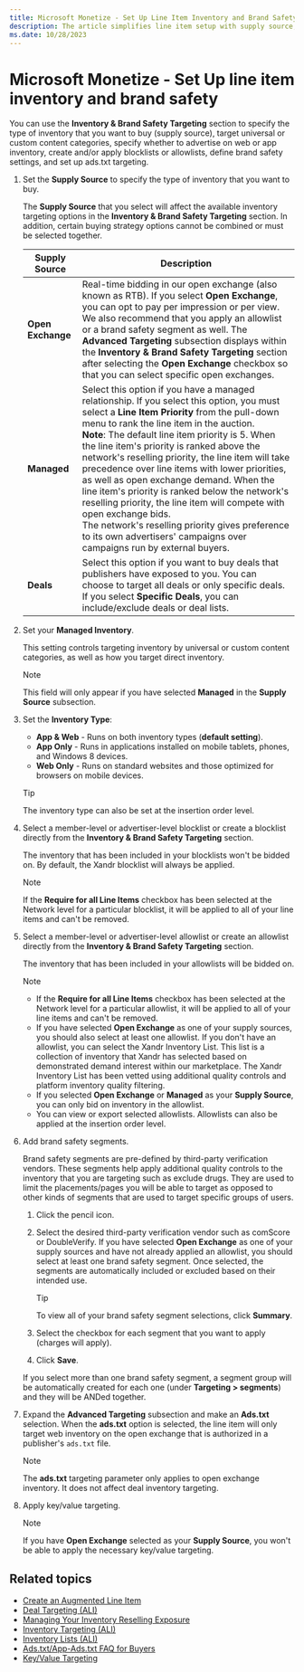 ```yaml
---
title: Microsoft Monetize - Set Up Line Item Inventory and Brand Safety
description: The article simplifies line item setup with supply source, content categories, inventory preferences, block/allowlists, brand safety, and ads.txt.
ms.date: 10/28/2023
---
```


# Microsoft Monetize - Set Up line item inventory and brand safety

You can use the **Inventory & Brand Safety Targeting** section to specify the type of inventory that you want to buy (supply source), target universal or custom content categories, specify whether to advertise on web or app inventory, create and/or apply blocklists or allowlists, define brand safety settings, and set up ads.txt targeting.

1. Set the **Supply Source** to specify the type of inventory that you want to buy.

    The **Supply Source** that you select will affect the available inventory targeting options in the **Inventory & Brand Safety Targeting** section. In addition, certain buying strategy options cannot be combined or must be selected together.

   | Supply Source | Description |
   |---|---|
   | **Open Exchange** | Real-time bidding in our open exchange (also known as RTB). If you select **Open Exchange**, you can opt to pay per impression or per view. We also recommend that you apply an allowlist or a brand safety segment as well. The **Advanced Targeting** subsection displays within the **Inventory & Brand Safety Targeting** section after selecting the **Open Exchange** checkbox so that you can select specific open exchanges. |
   | **Managed** | Select this option if you have a managed relationship. If you select this option, you must select a **Line Item Priority** from the pull-down menu to rank the line item in the auction.<br>**Note**: The default line item priority is 5. When the line item's priority is ranked above the network's reselling priority, the line item will take precedence over line items with lower priorities, as well as open exchange demand. When the line item's priority is ranked below the network's reselling priority, the line item will compete with open exchange bids.<br>The network's reselling priority gives preference to its own advertisers' campaigns over campaigns run by external buyers. |
   | **Deals** | Select this option if you want to buy deals that publishers have exposed to you. You can choose to target all deals or only specific deals. If you select **Specific Deals**, you can include/exclude deals or deal lists. |

1. Set your **Managed Inventory**.

    This setting controls targeting inventory by universal or custom content categories, as well as how you target direct inventory.

    > [!NOTE]
    > This field will only appear if you have selected **Managed** in the **Supply Source** subsection.

1. Set the **Inventory Type**:
    - **App & Web** - Runs on both inventory types (**default setting**).
    - **App Only** - Runs in applications installed on mobile tablets, phones, and Windows 8 devices.
    - **Web Only** - Runs on standard websites and those optimized for browsers on mobile devices.

    > [!TIP]
    > The inventory type can also be set at the insertion order level.

1. Select a member-level or advertiser-level blocklist or create a blocklist directly from the **Inventory & Brand Safety Targeting** section.

    The inventory that has been included in your blocklists won't be bidded on. By default, the Xandr blocklist will always be applied.
  
    > [!NOTE]
    > If the **Require for all Line Items** checkbox has been selected at the Network level for a particular blocklist, it will be applied to all of your line items and can't be removed.

1. Select a member-level or advertiser-level allowlist or create an allowlist directly from the **Inventory & Brand Safety Targeting** section.

    The inventory that has been included in your allowlists will be bidded on.

   > [!NOTE]
   >
   > - If the **Require for all Line Items** checkbox has been selected at the Network level for a particular allowlist, it will be applied to all of your line items and can't be removed.
   > - If you have selected **Open Exchange** as one of your supply sources, you should also select at least one allowlist. If you don't have an allowlist, you can select the Xandr Inventory List. This list is a collection of inventory that Xandr has selected based on demonstrated demand interest within our marketplace. The Xandr Inventory List has been vetted using additional quality controls and platform inventory quality filtering.
   > - If you selected **Open Exchange** or **Managed** as your **Supply Source**, you can only bid on inventory in the allowlist.
   > - You can view or export selected allowlists. Allowlists can also be applied at the insertion order level.

1. Add brand safety segments.

    Brand safety segments are pre-defined by third-party verification vendors. These segments help apply additional quality controls to the inventory that you are targeting such as exclude drugs. They are used to limit the placements/pages you will be able to target as opposed to other kinds of segments that are used to target specific
    groups of users.

    1. Click the pencil icon.
    1. Select the desired third-party verification vendor such as comScore or DoubleVerify. If you have selected **Open Exchange** as one of your supply sources and have not already applied an allowlist, you should select at least one brand safety segment. Once selected, the segments are automatically included or excluded based on their intended use.

       > [!TIP]
       > To view all of your brand safety segment selections, click **Summary**.

    1. Select the checkbox for each segment that you want to apply (charges will apply).

    1. Click **Save**.

      If you select more than one brand safety segment, a segment group will be automatically created for each one (under **Targeting \> segments**)  and they will be ANDed together.

1. Expand the **Advanced Targeting** subsection and make an **Ads.txt** selection. When the **ads.txt** option is selected, the line item will only target web inventory on the open exchange that is authorized in a publisher's `ads.txt` file.

    > [!NOTE]
    > The **ads.txt** targeting parameter only applies to open exchange inventory. It does not affect deal inventory targeting.

1. Apply key/value targeting.

    > [!NOTE]
    > If you have **Open Exchange** selected as your **Supply Source**, you won't be able to apply the necessary key/value targeting.

## Related topics

- [Create an Augmented Line Item](create-an-augmented-line-item-ali.md)
- [Deal Targeting (ALI)](deal-targeting-ali.md)
- [Managing Your Inventory Reselling Exposure](managing-your-inventory-reselling-exposure.md)
- [Inventory Targeting (ALI)](inventory-targeting-ali.md)
- [Inventory Lists (ALI)](inventory-lists-ali-only.md)
- [Ads.txt/App-Ads.txt FAQ for Buyers](../industry-reference/ads-txt---app-ads-txt-faq-for-buyers.md)
- [Key/Value Targeting](key-value-targeting.md)
